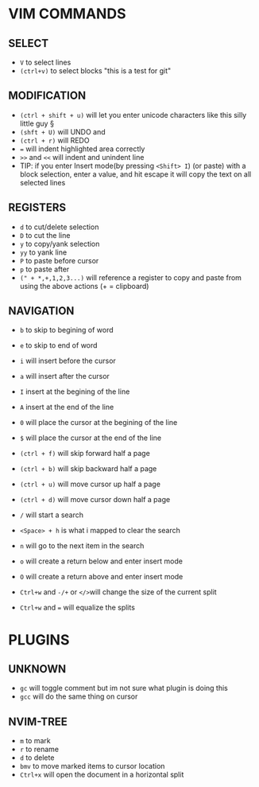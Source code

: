 # VIM COMMANDS
## SELECT
- `V` to select lines 
- `(ctrl+v)` to select blocks "this is a test for git"

## MODIFICATION
- `(ctrl + shift + u)` will let you enter unicode characters like this silly little guy §
- `(shft + U)` will UNDO and 
- `(ctrl + r)` will REDO
- `=` will indent highlighted area correctly
- `>>` and `<<` will indent and unindent line
- TIP: if you enter Insert mode(by pressing `<Shift> I`) (or paste) with a block selection, enter a value, and hit escape it will copy the text on all selected lines

## REGISTERS
- `d` to cut/delete selection
- `D` to cut the line
- `y` to copy/yank selection
- `yy` to yank line 
- `P` to paste before cursor
- `p` to paste after
- `(" + *,+,1,2,3...)` will reference a register to copy and paste from using the above actions (+ = clipboard)

## NAVIGATION
- `b` to skip to begining of word
- `e` to skip to end of word

- `i` will insert before the cursor
- `a` will insert after the cursor
- `I` insert at the begining of the line
- `A` insert at the end of the line

- `0` will place the cursor at the begining of the line
- `$` will place the cursor at the end of the line

- `(ctrl + f)` will skip forward half a page
- `(ctrl + b)` will skip backward half a page
- `(ctrl + u)` will move cursor up half a page
- `(ctrl + d)` will move cursor down half a page

- `/` will start a search
- `<Space> + h` is what i mapped to clear the search
- `n` will go to the next item in the search

- `o` will create a return below and enter insert mode
- `O` will create a return above and enter insert mode

- `Ctrl+w` and `-/+` or `</>`will change the size of the current split
- `Ctrl+w` and `=` will equalize the splits


# PLUGINS
## UNKNOWN
- `gc` will toggle comment but im not sure what plugin is doing this
- `gcc` will do the same thing on cursor

## NVIM-TREE
- `m` to mark
- `r` to rename
- `d` to delete
- `bmv` to move marked items to cursor location
- `Ctrl+x` will open the document in a horizontal split


